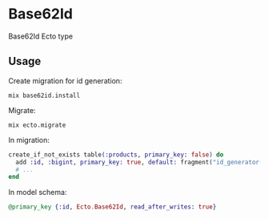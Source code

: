 # Base62Id

Base62Id Ecto type

## Usage

Create migration for id generation:

```
mix base62id.install
```

Migrate:

```
mix ecto.migrate
```

In migration:

```elixir
create_if_not_exists table(:products, primary_key: false) do
  add :id, :bigint, primary_key: true, default: fragment("id_generator()")
  # ...
end
```

In model schema:

```elixir
@primary_key {:id, Ecto.Base62Id, read_after_writes: true}
```

